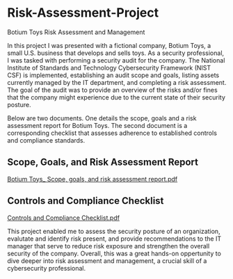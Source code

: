 # Risk-Assessment-Project
Botium Toys Risk Assessment and Management

In this project I was presented with a fictional company, Botium Toys, a small U.S. business that develops and sells toys. As a security professional, I was tasked with performing a security audit for the company. The National Institute of Standards and Technology Cybersecurity Framework (NIST CSF) is implemented, establishing an audit scope and goals, listing assets currently managed by the IT department, and completing a risk assessment. The goal of the audit was to provide an overview of the risks and/or fines that the company might experience due to the current state of their security posture.

Below are two documents. One details the scope, goals and a risk assessment report for Botium Toys. The second document is a corresponding checklist that assesses adherence to established controls and compliance standards.

## Scope, Goals, and Risk Assessment Report

[Botium Toys_ Scope, goals, and risk assessment report.pdf](https://github.com/LouisXB/Risk-Assessment-Project/files/13796155/Botium.Toys_.Scope.goals.and.risk.assessment.report.pdf)

## Controls and Compliance Checklist

[Controls and Compliance Checklist.pdf](https://github.com/LouisXB/Risk-Assessment-Project/files/13796164/Controls.and.Compliance.Checklist.pdf)

This project enabled me to assess the security posture of an organization, evalutate and identify risk present, and provide recommendations to the IT manager that serve to reduce risk exposure and strengthen the overall security of the company. Overall, this was a great hands-on oppertunity to dive deeper into risk assessment and management, a crucial skill of a cybersecurity professional.
